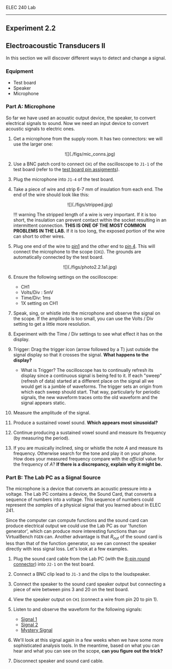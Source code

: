 ELEC 240 Lab

------------------------------------------------------------------------

Experiment 2.2
--------------

Electroacoustic Transducers II
------------------------------

In this section we will discover different ways to detect and change a
signal.

### Equipment

* Test board
* Speaker
* Microphone

### Part A: Microphone

So far we have used an acoustic output device, the speaker, to convert
electrical signals to sound. Now we need an input device to convert acoustic
signals to electric ones.

1. Get a microphone from the supply room. It has two connectors: we will use
   the larger one:

    <center>
    ![](./figs/mic_conns.jpg)
    </center>

2. Use a BNC patch cord to connect `CH1` of the oscilloscope to `J1-1` of the test
   board (refer to the [test board pin assigments](../references/interface)).

3. Plug the microphone into `J1-4` of the test board.

4. Take a piece of wire and strip 6-7 mm of insulation from each end. The end
   of the wire should look like this:
   
    <center>
    ![](./figs/stripped.jpg)
    </center>

    !!! warning 
        The stripped length of a wire is very important. If it is too short,
        the insulation can prevent contact within the socket resulting in an
        intermittent connection. **THIS IS ONE OF THE MOST COMMON PROBLEMS IN
        THE LAB.** If it is too long, the exposed portion of the wire can short
        to other wires.

5. Plug one end of the wire to [pin1](../references/interface) and the other end
   to [pin 4](../references/interface). This will connect the microphone to the
   scope (`CH1`). The grounds are automatically connected by the test board.

    <center>
    ![](./figs/photo2.2.1a1.jpg)
    </center>

6. Ensure the following settings on the oscilloscope:  

    * CH1
    * Volts/Div : 5mV
    * Time/Div: 1ms
    * 1X setting on CH1

7. Speak, sing, or whistle into the microphone and observe the signal on the
   scope. If the amplitude is too small, you can use the Volts / Div setting to
   get a little more resolution.

8. Experiment with the Time / Div settings to see what effect it has on the
   display.

9. Trigger: Drag the trigger icon (arrow followed by a T) just outside the
   signal display so that it crosses the signal. **What happens to the
   display?**

    * What is Trigger? The oscilloscope has to continually refresh its
      display since a continuous signal is being fed to it. If each "sweep"
      (refresh of data) started at a different place on the signal all we would
      get is a jumble of waveforms. The trigger sets an origin from which each
      sweep should start. That way, particularly for periodic signals, the new
      waveform traces onto the old waveform and the signal appears static.

10. Measure the amplitude of the signal.

11. Produce a sustained vowel sound. **Which appears most sinusoidal?**

12. Continue producing a sustained vowel sound and measure its frequency (by
    measuring the period).

13. If you are musically inclined, sing or whistle the note $A$ and measure its
    frequency. Otherwise search for the tone and play it on your phone. How
    does your measured frequency compare with the *official* value for the
    frequency of $A$? **If there is a discrepancy, explain why it might be.**

### Part B: The Lab PC as a Signal Source

The microphone is a device that converts an acoustic pressure into a voltage.
The Lab PC contains a device, the Sound Card, that converts a sequence of
numbers into a voltage. This sequence of numbers could represent the *samples*
of a physical signal that you learned about in ELEC 241.

Since the computer can compute functions and the sound card can produce
electrical output we could use the Lab PC as our 'function generator', which
can produce more interesting functions than our VirtualBench `FGEN` can.
Another advantage is that $R_{out}$ of the sound card is less than that of the
function generator, so we can connect the speaker directly with less signal
loss. Let's look at a few examples.

1. Plug the sound card cable from the Lab PC (with the [8-pin round
   connector](../misc_images/#din8)) into `J2-1` on the test board.

2. Connect a BNC clip lead to `J1-3` and the clips to the loudspeaker.

3. Connect the speaker to the sound card speaker output but connecting a piece
   of wire between pins 3 and 20 on the test board.

4. View the speaker output on `CH1` (connect a wire from pin 20 to pin 1).

5. Listen to and observe the waveform for the following signals:

    * [Signal 1](./signals/sine.au)
    * [Signal 2](./signals/gong.au)
    * [Mystery Signal](./signals/shepard30.au)

6. We'll look at this signal again in a few weeks when we have some more
   sophisticated analysis tools. In the meantime, based on what you can hear
   and what you can see on the scope, **can you figure out the trick?**

7. Disconnect speaker and sound card cable.
